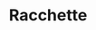 ---
id: racchette
parent: /wiki/
permalink: /wiki/racchette/
image: /images/wiki/racchette.webp
title: Racchette
description: Scopri i modelli più rilevanti nel mercato del padel, con descrizioni e caratteristiche, sempre a portata di mano.
weight: 1
menu:
  main:
    identifier: "racchette"
    parent: "wiki"
---